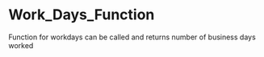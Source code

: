 # Work_Days_Function
Function for workdays can be called and returns number of business days worked
